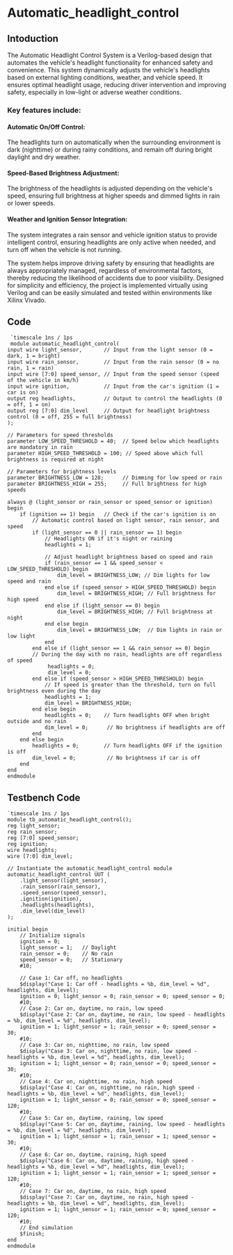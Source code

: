 # Automatic_headlight_control
## Intoduction
The Automatic Headlight Control System is a Verilog-based design that automates the vehicle's headlight functionality for enhanced safety and convenience. This system dynamically adjusts the vehicle's headlights based on external lighting conditions, weather, and vehicle speed. It ensures optimal headlight usage, reducing driver intervention and improving safety, especially in low-light or adverse weather conditions.

### Key features include:

#### Automatic On/Off Control:
The headlights turn on automatically when the surrounding environment is dark (nighttime) or during rainy conditions, and remain off during bright daylight and dry weather.
#### Speed-Based Brightness Adjustment: 
The brightness of the headlights is adjusted depending on the vehicle's speed, ensuring full brightness at higher speeds and dimmed lights in rain or lower speeds.
#### Weather and Ignition Sensor Integration:
The system integrates a rain sensor and vehicle ignition status to provide intelligent control, ensuring headlights are only active when needed, and turn off when the vehicle is not running.

The system helps improve driving safety by ensuring that headlights are always appropriately managed, regardless of environmental factors, thereby reducing the likelihood of accidents due to poor visibility. Designed for simplicity and efficiency, the project is implemented virtually using Verilog and can be easily simulated and tested within environments like Xilinx Vivado.

## Code
     `timescale 1ns / 1ps
     module automatic_headlight_control(
    input wire light_sensor,       // Input from the light sensor (0 = dark, 1 = bright)
    input wire rain_sensor,        // Input from the rain sensor (0 = no rain, 1 = rain)
    input wire [7:0] speed_sensor, // Input from the speed sensor (speed of the vehicle in km/h)
    input wire ignition,           // Input from the car's ignition (1 = car is on)
    output reg headlights,         // Output to control the headlights (0 = off, 1 = on)
    output reg [7:0] dim_level     // Output for headlight brightness control (0 = off, 255 = full brightness)
    );

    // Parameters for speed thresholds
    parameter LOW_SPEED_THRESHOLD = 40;  // Speed below which headlights are mandatory in rain
    parameter HIGH_SPEED_THRESHOLD = 100; // Speed above which full brightness is required at night
    
    // Parameters for brightness levels
    parameter BRIGHTNESS_LOW = 128;      // Dimming for low speed or rain
    parameter BRIGHTNESS_HIGH = 255;     // Full brightness for high speeds
    
    always @ (light_sensor or rain_sensor or speed_sensor or ignition) begin
        if (ignition == 1) begin   // Check if the car's ignition is on
            // Automatic control based on light sensor, rain sensor, and speed
            if (light_sensor == 0 || rain_sensor == 1) begin
                // Headlights ON if it's night or raining
                headlights = 1;

                // Adjust headlight brightness based on speed and rain
                if (rain_sensor == 1 && speed_sensor < LOW_SPEED_THRESHOLD) begin
                    dim_level = BRIGHTNESS_LOW; // Dim lights for low speed and rain
                end else if (speed_sensor > HIGH_SPEED_THRESHOLD) begin
                    dim_level = BRIGHTNESS_HIGH; // Full brightness for high speed
                end else if (light_sensor == 0) begin
                    dim_level = BRIGHTNESS_HIGH; // Full brightness at night
                end else begin
                    dim_level = BRIGHTNESS_LOW;  // Dim lights in rain or low light
                end
            end else if (light_sensor == 1 && rain_sensor == 0) begin
            // During the day with no rain, headlights are off regardless of speed
                 headlights = 0;
                 dim_level = 0;
            end else if (speed_sensor > HIGH_SPEED_THRESHOLD) begin
                // If speed is greater than the threshold, turn on full brightness even during the day
                headlights = 1;
                dim_level = BRIGHTNESS_HIGH;
            end else begin
                headlights = 0;    // Turn headlights OFF when bright outside and no rain
                dim_level = 0;      // No brightness if headlights are off
            end
        end else begin
            headlights = 0;        // Turn headlights OFF if the ignition is off
            dim_level = 0;          // No brightness if car is off
        end
    end
    endmodule

## Testbench Code
    `timescale 1ns / 1ps
    module tb_automatic_headlight_control();
    reg light_sensor;
    reg rain_sensor;
    reg [7:0] speed_sensor;
    reg ignition;
    wire headlights;
    wire [7:0] dim_level;

    // Instantiate the automatic_headlight_control module
    automatic_headlight_control UUT (
        .light_sensor(light_sensor),
        .rain_sensor(rain_sensor),
        .speed_sensor(speed_sensor),
        .ignition(ignition),
        .headlights(headlights),
        .dim_level(dim_level)
    );

    initial begin
        // Initialize signals
        ignition = 0;
        light_sensor = 1;   // Daylight
        rain_sensor = 0;    // No rain
        speed_sensor = 0;   // Stationary
        #10;

        // Case 1: Car off, no headlights
        $display("Case 1: Car off - headlights = %b, dim_level = %d", headlights, dim_level);
        ignition = 0; light_sensor = 0; rain_sensor = 0; speed_sensor = 0;
        #10;
        // Case 2: Car on, daytime, no rain, low speed
        $display("Case 2: Car on, daytime, no rain, low speed - headlights = %b, dim_level = %d", headlights, dim_level);
        ignition = 1; light_sensor = 1; rain_sensor = 0; speed_sensor = 30;
        #10;
        // Case 3: Car on, nighttime, no rain, low speed
        $display("Case 3: Car on, nighttime, no rain, low speed - headlights = %b, dim_level = %d", headlights, dim_level);
        ignition = 1; light_sensor = 0; rain_sensor = 0; speed_sensor = 30;
        #10;
        // Case 4: Car on, nighttime, no rain, high speed
        $display("Case 4: Car on, nighttime, no rain, high speed - headlights = %b, dim_level = %d", headlights, dim_level);
        ignition = 1; light_sensor = 0; rain_sensor = 0; speed_sensor = 120;
        #10;
        // Case 5: Car on, daytime, raining, low speed
        $display("Case 5: Car on, daytime, raining, low speed - headlights = %b, dim_level = %d", headlights, dim_level);
        ignition = 1; light_sensor = 1; rain_sensor = 1; speed_sensor = 30;
        #10;
        // Case 6: Car on, daytime, raining, high speed
        $display("Case 6: Car on, daytime, raining, high speed - headlights = %b, dim_level = %d", headlights, dim_level);
        ignition = 1; light_sensor = 1; rain_sensor = 1; speed_sensor = 120;
        #10;
        // Case 7: Car on, daytime, no rain, high speed
        $display("Case 7: Car on, daytime, no rain, high speed - headlights = %b, dim_level = %d", headlights, dim_level);
        ignition = 1; light_sensor = 1; rain_sensor = 0; speed_sensor = 120;
        #10;
        // End simulation
        $finish;
    end
    endmodule
